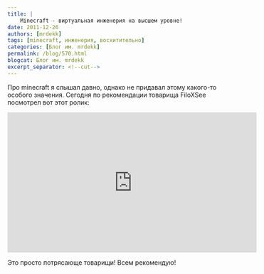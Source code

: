 ```yaml
---
title: |
    Minecraft - виртуальная инженерия на высшем уровне!
date: 2011-12-26
authors: [mrdekk]
tags: [minecraft, инженерия, восхитительно]
categories: [Блог им. mrdekk]
permalink: /blog/570.html
blogcat: Блог им. mrdekk
excerpt_separator: <!--cut-->
---
```


Про minecraft я слышал давно, однако не придавал этому какого-то особого значения. Сегодня по рекомендации товарища FiloXSee посмотрел вот этот ролик:

<iframe width="560" height="315" src="http://www.youtube.com/v/vlu2yNdjpq8" frameborder="0" allow="accelerometer; autoplay; clipboard-write; encrypted-media; gyroscope; picture-in-picture; web-share" allowfullscreen></iframe>

Это просто потрясающе товарищи! Всем рекомендую!
